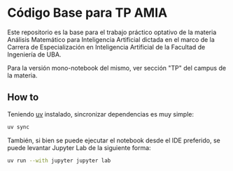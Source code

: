 # Código Base para TP AMIA

Este repositorio es la base para el trabajo práctico optativo de la materia Análisis Matemático para Inteligencia Artificial dictada en el marco de la Carrera de Especialización en Inteligencia Artificial de la Facultad de Ingeniería de UBA.

Para la versión mono-notebook del mismo, ver sección "TP" del campus de la materia.

## How to

Teniendo [uv](https://docs.astral.sh/uv/getting-started/installation/#standalone-installer) instalado, sincronizar dependencias es muy simple:

```bash
uv sync
```

También, si bien se puede ejecutar el notebook desde el IDE preferido, se puede levantar Jupyter Lab de la siguiente forma:

```bash
uv run --with jupyter jupyter lab
```

